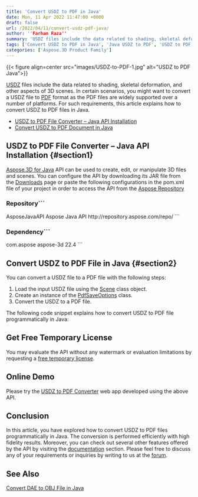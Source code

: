 ```yaml
---
title: 'Convert USDZ to PDF in Java'
date: Mon, 11 Apr 2022 11:47:00 +0000
draft: false
url: /2022/04/11/convert-usdz-pdf-java/
author: ''Farhan Raza''
summary: 'USDZ files include the data related to shading, skeletal deformation, and other aspects of 3D scenes. In certain scenarios, you might want to convert a USDZ file to PDF format as the PDF files are widely supported over a number of platforms. For such requirements, this article explains how to **convert USDZ to PDF files in Java**.'
tags: ['Convert USDZ to PDF in Java', 'Java USDZ to PDF', 'USDZ to PDF in Java']
categories: ['Aspose.3D Product Family']
---
```




{{< figure align=center src="images/USDZ-to-PDF-1.jpg" alt="USDZ to PDF Java">}}


[USDZ][1] files include the data related to shading, skeletal deformation, and other aspects of 3D scenes. In certain scenarios, you might want to convert a USDZ file to [PDF][2] format as the PDF files are widely supported over a number of platforms. For such requirements, this article explains how to convert USDZ to PDF files in Java.

*   [USDZ to PDF File Converter – Java API Installation][3]
*   [Convert USDZ to PDF Document in Java][4]

## USDZ to PDF File Converter – Java API Installation {#section1}

[Aspose.3D for Java][5] API can be used to create, edit, or manipulate 3D files and scenes. You can configure the API by downloading its JAR file from the [Downloads][6] page or paste the following configurations in the pom.xml file of your project in order to access the API from the [Aspose Repository][7]

### Repository```
 <repositories>
    <repository>
        <id>AsposeJavaAPI</id>
        <name>Aspose Java API</name>
        <url>http://repository.aspose.com/repo/</url>
    </repository>
</repositories>
```

### Dependency```
 <dependencies>
    <dependency>
        <groupId>com.aspose</groupId>
        <artifactId>aspose-3d</artifactId>
        <version>22.4</version>
    </dependency>
</dependencies>
```

## Convert USDZ to PDF File in Java {#section2}

You can convert a USDZ file to a PDF file with the following steps:

1.  Load the input USDZ file using the [Scene][8] class object.
2.  Create an instance of the [PdfSaveOptions][9] class.
3.  Convert the USDZ to a PDF file.

The following code snippet explains how to convert USDZ to PDF file programmatically in Java:



## Get Free Temporary License

You may evaluate the API without any watermark or evaluation limitations by requesting a [free temporary license][10].

## Online Demo

Please try the [USDZ to PDF Converter][11] web app developed using the above API.

## Conclusion

In this article, you have explored how to convert USDZ to PDF files programmatically in Java. The conversion is performed efficiently with high fidelity results. Moreover, you can check out several other features offered by the API by visiting the [documentation][12] section. Please feel free to discuss any of your requirements or inquiries by writing to us at the [forum][13].

## See Also

[Convert DAE to OBJ File in Java][14]




[1]: https://docs.fileformat.com/3d/usdz/
[2]: https://docs.fileformat.com/pdf/
[3]: #section1
[4]: #section2
[5]: https://products.aspose.com/3d/java/
[6]: https://downloads.aspose.com/3d/java
[7]: https://repository.aspose.com/webapp/#/artifacts/browse/tree/General/repo/com/aspose/aspose-3d
[8]: https://apireference.aspose.com/3d/java/com.aspose.threed/scene
[9]: https://apireference.aspose.com/3d/java/com.aspose.threed/PdfSaveOptions
[10]: https://purchase.aspose.com/temporary-license
[11]: https://products.aspose.app/3d/conversion/usdz-to-pdf
[12]: https://docs.aspose.com/3d/java/
[13]: https://forum.aspose.com/c/3d
[14]: https://blog.aspose.com/2021/12/15/convert-dae-to-obj-java/




